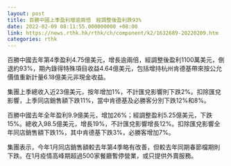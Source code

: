 ```yaml
---
layout: post
title: 百勝中國上季盈利增逾兩倍　經調整後盈利跌93%
date: 2022-02-09 08:11:55.000000000 +08:00
link: https://news.rthk.hk/rthk/ch/component/k2/1632689-20220209.htm
categories: rthk
---
```


百勝中國去年第4季盈利4.75億美元，增長逾兩倍，經調整後盈利1100萬美元，倒退約93%，期內錄得特殊項目收益4.64億美元，包括增持杭州肯德基帶來按公允價值重新計量6.18億美元非現金收益。

集團上季總收入近23億美元，按年增加1%，不計匯兌影響則下跌2%。扣除匯兌影響，上季同店銷售額下跌11%，當中肯德基及必勝客分別下跌12%和8%。

百勝中國去年全年盈利9.9億美元，增加26%；經調整盈利5.25億美元，下跌15%。總收入98.5億美元，增長19%，不計匯兌影響增長12%。扣除匯兌影響全年同店銷售額下跌1%，其中肯德基下跌3%，必勝客增加7%。

集團表示，今年1月同店銷售額較去年第4季略有改善，但較去年同期春節檔期則下跌。在1月疫情高峰期超過500家餐廳暫停營業，或只提供外賣服務。
